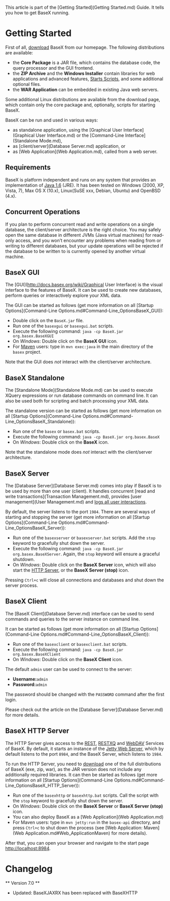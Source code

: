  


 
This article is part of the [Getting Started](Getting Started.md) Guide. It tells you how to get BaseX running. 

 
# Getting Started

First of all, [download](http://basex.org/download) BaseX from our homepage. The following distributions are available: 

 * the **Core Package** is a JAR file, which contains the database code, the query processor and the GUI frontend. 
 * the **ZIP Archive** and the **Windows Installer** contain libraries for web applications and advanced features, [Starts Scripts](/index.php?title=Starts_Scripts&action=edit&redlink=1), and some additional optional files. 
 * the **WAR Application** can be embedded in existing Java web servers. 

Some additional Linux distributions are available from the download page, which contain only the core package and, optionally, scripts for starting BaseX. 


BaseX can be run and used in various ways: 

 * as standalone application, using the [Graphical User Interface](Graphical User Interface.md) or the [Command-Line Interface](Standalone Mode.md), 
 * as [client/server](Database Server.md) application, or 
 * as [Web Application](Web Application.md), called from a web server. 

## Requirements

BaseX is platform independent and runs on any system that provides an implementation of [Java 1.6](http://www.java.com) (JRE). It has been tested on Windows (2000, XP, Vista, 7), Max OS X (10.x), Linux(SuSE xxx, Debian, Ubuntu) and OpenBSD (4.x). 


## Concurrent Operations

If you plan to perform concurrent read and write operations on a single database, the client/server architecture is the right choice. You may safely open the same database in different JVMs (Java virtual machines) for read-only access, and you won’t encounter any problems when reading from or writing to different databases, but your update operations will be rejected if the database to be written to is currently opened by another virtual machine. 


## BaseX GUI

The [GUI](http://docs.basex.org/wiki/Graphical User Interface) is the visual interface to the features of BaseX. It can be used to create new databases, perform queries or interactively explore your XML data. 


The GUI can be started as follows (get more information on all [Startup Options](Command-Line Options.md#Command-Line_OptionsBaseX_GUI)): 

 * Double click on the `BaseX.jar` file. 
 * Run one of the `basexgui` or `basexgui.bat` scripts. 
 * Execute the following command: `java -cp BaseX.jar org.basex.BaseXGUI`
 * On _Windows_: Double click on the **BaseX GUI** icon. 
 * For [Maven](Maven.md) users: type in `mvn exec:java` in the main directory of the `basex` project. 

Note that the GUI does _not_ interact with the client/server architecture. 


## BaseX Standalone

The [Standalone Mode](Standalone Mode.md) can be used to execute XQuery expressions or run database commands on command line. It can also be used both for scripting and batch processing your XML data. 


The standalone version can be started as follows (get more information on all [Startup Options](Command-Line Options.md#Command-Line_OptionsBaseX_Standalone)): 

 * Run one of the `basex` or `basex.bat` scripts. 
 * Execute the following command: `java -cp BaseX.jar org.basex.BaseX`
 * On _Windows_: Double click on the **BaseX** icon. 

Note that the standalone mode does _not_ interact with the client/server architecture. 


## BaseX Server

The [Database Server](Database Server.md) comes into play if BaseX is to be used by more than one user (client). It handles concurrent [read and write transactions](Transaction Management.md), provides [user management](User Management.md) and [logs all user interactions](Logging.md). 


By default, the server listens to the port `1984`. There are several ways of starting and stopping the server (get more information on all [Startup Options](Command-Line Options.md#Command-Line_OptionsBaseX_Server)): 

 * Run one of the `basexserver` or `basexserver.bat` scripts. Add the `stop` keyword to gracefully shut down the server. 
 * Execute the following command: `java -cp BaseX.jar org.basex.BaseXServer`. Again, the `stop` keyword will ensure a graceful shutdown. 
 * On _Windows_: Double click on the **BaseX Server** icon, which will also start the [HTTP Server](Startup.md#StartupBaseX_HTTP_Server), or the **BaseX Server (stop)** icon. 

Pressing `Ctrl+c` will close all connections and databases and shut down the server process. 


## BaseX Client

The [BaseX Client](Database Server.md) interface can be used to send commands and queries to the server instance on command line. 


It can be started as follows (get more information on all [Startup Options](Command-Line Options.md#Command-Line_OptionsBaseX_Client)): 

 * Run one of the `basexclient` or `basexclient.bat` scripts. 
 * Execute the following command: `java -cp BaseX.jar org.basex.BaseXClient`
 * On _Windows_: Double click on the **BaseX Client** icon. 

The default `admin` user can be used to connect to the server: 

 * **Username:**`admin`
 * **Password:**`admin`

The password should be changed with the `PASSWORD` command after the first login. 


Please check out the article on the [Database Server](Database Server.md) for more details. 


## BaseX HTTP Server

The HTTP Server gives access to the [REST](REST.md), [RESTXQ](RESTXQ.md) and [WebDAV](WebDAV.md) Services of BaseX. By default, it starts an instance of the [Jetty Web Server](http://jetty.codehaus.org/jetty/), which by default listens to the port `8984`, and the BaseX Server, which listens to `1984`. 


To run the HTTP Server, you need to [download](http://basex.org/products/download/) one of the full distributions of BaseX (exe, zip, war), as the JAR version does not include any additionally required libraries. It can then be started as follows (get more information on all [Startup Options](Command-Line Options.md#Command-Line_OptionsBaseX_HTTP_Server)): 

 * Run one of the `basexhttp` or `basexhttp.bat` scripts. Call the script with the `stop` keyword to gracefully shut down the server. 
 * On _Windows_: Double click on the **BaseX Server** or **BaseX Server (stop)** icon. 
 * You can also deploy BaseX as a [Web Application](Web Application.md)
 * For Maven users: type in `mvn jetty:run` in the `basex-api` directory, and press `Ctrl+c` to shut down the process (see [Web Application: Maven](Web Application.md#Web_ApplicationMaven) for more details). 

After that, you can open your browser and navigate to the start page [http://localhost:8984](http://localhost:8984). 

 
# Changelog
** Version 7.0 **

 * Updated: BaseXJAXRX has been replaced with BaseXHTTP 
